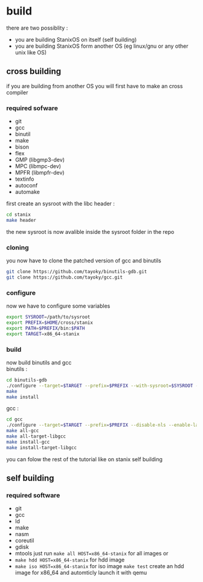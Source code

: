# build
there are two possiblity : 
- you are building StanixOS on itself (self building)
- you are building StanixOS form another OS (eg linux/gnu or any other unix like OS)
## cross building
if you are building from another OS you will first have to make an cross compiler  
### required sofware
- git
- gcc
- binutil
- make
- bison
- flex
- GMP (libgmp3-dev)
- MPC (libmpc-dev)
- MPFR (libmpfr-dev)
- textinfo
- autoconf
- automake

first create an sysroot with the libc header : 
```sh
cd stanix
make header
```
the new sysroot is now avalible inside the sysroot folder in the repo
### cloning
you now have to clone the patched version of gcc and binutils 
```sh
git clone https://github.com/tayoky/binutils-gdb.git
git clone https://github.com/tayoky/gcc.git
```
### configure
now we have to configure some variables
```sh
export SYSROOT=/path/to/sysroot
export PREFIX=$HOME/cross/stanix
export PATH=$PREFIX/bin:$PATH
export TARGET=x86_64-stanix
```
### build
now build binutils and gcc  
binutils :
```sh
cd binutils-gdb
./configure --target=$TARGET --prefix=$PREFIX --with-sysroot=$SYSROOT --disable-nls --disable-werror
make
make install
```
gcc :
```sh
cd gcc
./configure --target=$TARGET --prefix=$PREFIX --disable-nls --enable-languages=c,c++  --with-sysroot=$SYSROOT --disable-hosted-libstdcxx
make all-gcc
make all-target-libgcc
make install-gcc
make install-target-libgcc
```
you can folow the rest of the tutorial like on stanix self building
## self building
### required software
- git
- gcc
- ld
- make
- nasm
- coreutil
- gdisk
- mtools
just run `make all HOST=x86_64-stanix` for all images or
- `make hdd HOST=x86_64-stanix` for hdd image
- `make iso HOST=x86_64-stanix` for iso image
`make test` create an hdd image for x86_64 and automticly launch it with qemu